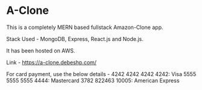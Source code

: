 # A-Clone

This is a completely MERN based fullstack Amazon-Clone app. 

Stack Used - MongoDB, Express, React.js and Node.js.

It has been hosted on AWS.

Link - https://a-clone.debeshp.com/

For card payment, use the below details -
4242 4242 4242 4242: Visa
5555 5555 5555 4444: Mastercard
3782 822463 10005: American Express

